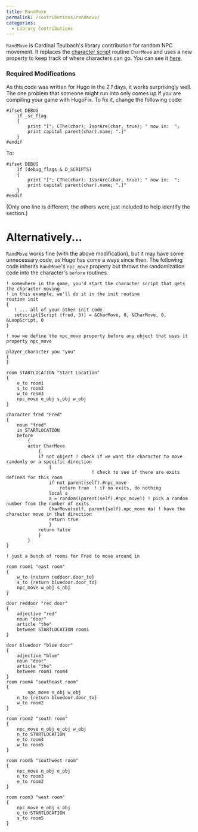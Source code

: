 ```yaml
---
title: RandMove
permalink: /contributions/randmove/
categories: 
  - Library Contributions
---
```


`RandMove` is Cardinal Teulbach's library contribution for random NPC
movement. It replaces the [character script](/characters/scripts/) routine
`CharMove` and uses a new property to keep track of where characters can
go. You can see it
[here](http://ifarchive.smallwhitehouse.org/if-archive/programming/hugo/library/contributions/randmove.txt).

### Required Modifications

As this code was written for Hugo in the *2.1* days, it works
surprisingly well. The one problem that someone might run into only
comes up if you are compiling your game with
HugoFix. To fix it, change the following code:

    #ifset DEBUG
        if _sc_flag
        {
            print "["; CThe(char); IsorAre(char, true); " now in:  ";
            print capital parent(char).name; ".]"
        }
    #endif

To:

    #ifset DEBUG
        if (debug_flags & D_SCRIPTS)
        {
            print "["; CThe(char); IsorAre(char, true); " now in:  ";
            print capital parent(char).name; ".]"
        }
    #endif

(Only one line is different; the others were just included to help
identify the section.)

# Alternatively...

`RandMove` works fine (with the above modification), but it may have
some unnecessary code, as Hugo has come a ways since then. The following
code inherits `RandMove`'s `npc_move` property but throws the
randomization code into the character's `before` routines.

    ! somewhere in the game, you'd start the character script that gets the character moving
    ! in this example, we'll do it in the init routine
    routine init
    {
       ! ... all of your other init code
       setscript[Script (fred, 3)] = &CharMove, 0, &CharMove, 0, &LoopScript, 0
    }

    ! now we define the npc_move property before any object that uses it
    property npc_move

    player_character you "you"
    {
    }

    room STARTLOCATION "Start Location"
    {
        e_to room1
        s_to room2
        w_to room3
        npc_move e_obj s_obj w_obj
    }

    character fred "Fred"
    {
        noun "fred"
        in STARTLOCATION
        before
            {
            actor CharMove
                {
                if not object ! check if we want the character to move randomly or a specific direction
                    {
                                    ! check to see if there are exits defined for this room
                    if not parent(self).#npc_move
                        return true  ! if no exits, do nothing
                    local a
                    a = random((parent(self).#npc_move)) ! pick a random number from the number of exits
                    CharMove(self, parent(self).npc_move #a) ! have the character move in that direction
                    return true
                    }
                return false
                }
            }
    }

    ! just a bunch of rooms for Fred to move around in

    room room1 "east room"
    {
        w_to {return reddoor.door_to}
        s_to {return bluedoor.door_to}
        npc_move w_obj s_obj
    }

    door reddoor "red door"
    {
        adjective "red"
        noun "door"
        article "the"
        between STARTLOCATION room1
    }

    door bluedoor "blue door"
    {
        adjective "blue"
        noun "door"
        article "the"
        between room1 room4
    }
    room room4 "southeast room"
    {
            npc_move n_obj w_obj
        n_to {return bluedoor.door_to}
        w_to room2
    }

    room room2 "south room"
    {
        npc_move n_obj e_obj w_obj
        n_to STARTLOCATION
        e_to room4
        w_to room5
    }

    room room5 "southwest room"
    {
        npc_move n_obj e_obj
        n_to room3
        e_to room2
    }

    room room3 "west room"
    {
        npc_move e_obj s_obj
        e_to STARTLOCATION
        s_to room5
    }
